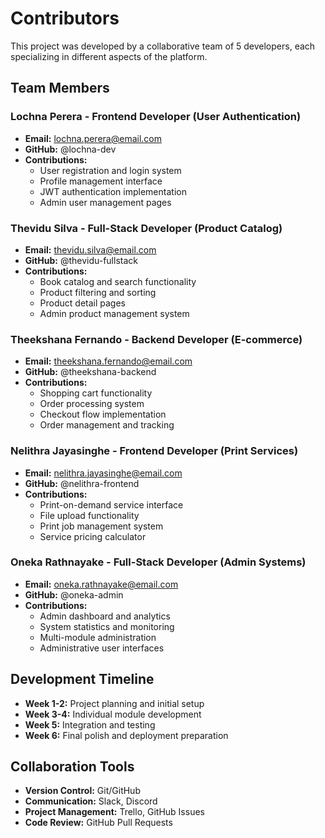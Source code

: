# Contributors

This project was developed by a collaborative team of 5 developers, each specializing in different aspects of the platform.

## Team Members

### Lochna Perera - Frontend Developer (User Authentication)
- **Email:** lochna.perera@email.com
- **GitHub:** @lochna-dev
- **Contributions:**
  - User registration and login system
  - Profile management interface
  - JWT authentication implementation
  - Admin user management pages

### Thevidu Silva - Full-Stack Developer (Product Catalog)
- **Email:** thevidu.silva@email.com
- **GitHub:** @thevidu-fullstack
- **Contributions:**
  - Book catalog and search functionality
  - Product filtering and sorting
  - Product detail pages
  - Admin product management system

### Theekshana Fernando - Backend Developer (E-commerce)
- **Email:** theekshana.fernando@email.com
- **GitHub:** @theekshana-backend
- **Contributions:**
  - Shopping cart functionality
  - Order processing system
  - Checkout flow implementation
  - Order management and tracking

### Nelithra Jayasinghe - Frontend Developer (Print Services)
- **Email:** nelithra.jayasinghe@email.com
- **GitHub:** @nelithra-frontend
- **Contributions:**
  - Print-on-demand service interface
  - File upload functionality
  - Print job management system
  - Service pricing calculator

### Oneka Rathnayake - Full-Stack Developer (Admin Systems)
- **Email:** oneka.rathnayake@email.com
- **GitHub:** @oneka-admin
- **Contributions:**
  - Admin dashboard and analytics
  - System statistics and monitoring
  - Multi-module administration
  - Administrative user interfaces

## Development Timeline

- **Week 1-2:** Project planning and initial setup
- **Week 3-4:** Individual module development
- **Week 5:** Integration and testing
- **Week 6:** Final polish and deployment preparation

## Collaboration Tools

- **Version Control:** Git/GitHub
- **Communication:** Slack, Discord
- **Project Management:** Trello, GitHub Issues
- **Code Review:** GitHub Pull Requests
